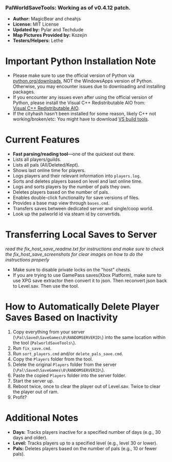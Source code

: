 ### PalWorldSaveTools: Working as of v0.4.12 patch.

- **Author:** MagicBear and cheahjs 
- **License:** MIT License  
- **Updated by:** Pylar and Techdude  
- **Map Pictures Provided by:** Kozejin 
- **Testers/Helpers:** Lethe

# Important Python Installation Note
- Please make sure to use the official version of Python via [python.org/downloads](https://www.python.org/downloads), NOT the WindowsApps version of Python. Otherwise, you may encounter issues due to downloading and installing packages. 
- If you encounter any issues even after using the official version of Python, please install the Visual C++ Redistributable AIO from:  
[Visual C++ Redistributable AIO](https://github.com/abbodi1406/vcredist/releases).
- If the cityhash hasn't been installed for some reason, likely C++ not working/broken/etc: You might have to download [VS build tools](https://visualstudio.microsoft.com/visual-cpp-build-tools/).

# Current Features
- **Fast parsing/reading tool**—one of the quickest out there.
- Lists all players/guilds.
- Lists all pals (All/Deleted/Kept).
- Shows last online time for players.
- Logs players and their relevant information into `players.log`.
- Sorts and deletes players based on level and last online time.
- Logs and sorts players by the number of pals they own.
- Deletes players based on the number of pals.
- Enables double-click functionality for save versions of files.
- Provides a base map view through `bases.cmd`.
- Transfers saves between dedicated server and single/coop world.
- Look up the palworld id via steam id by convertids.

# Transferring Local Saves to Server
_read the fix_host_save_readme.txt for instructions and make sure to check the fix_host_save_screenshots for clear images on how to do the instructions properly_
- Make sure to disable private locks on the "host" chests.
- If you are trying to use GamePass saves(Xbox Platform), make sure to use XPG save extractor then convert it to json. Then reconvert json back to Level.sav. Then use the tool.

# How to Automatically Delete Player Saves Based on Inactivity
1. Copy everything from your server (`\Pal\Saved\SaveGames\0\RANDOMSERVERID\`) into the same location within the tool (`PalworldSaveTools\`).
2. Run `fix_save.cmd`.
3. Run `sort_players.cmd` and/or `delete_pals_save.cmd`.
4. Copy the `Players` folder from the tool.
5. Delete the original `Players` folder from the server (`\Pal\Saved\SaveGames\0\RANDOMSERVERID\`).
6. Paste the copied `Players` folder into the server folder.
7. Start the server up.
8. Reboot twice, once to clear the player out of Level.sav. Twice to clear the player out of ram. 
9. Profit?

# Additional Notes
- **Days:** Tracks players inactive for a specified number of days (e.g., 30 days and older).
- **Level:** Tracks players up to a specified level (e.g., level 30 or lower).
- **Pals:** Deletes players based on the number of pals (e.g., 10 or fewer pals).
